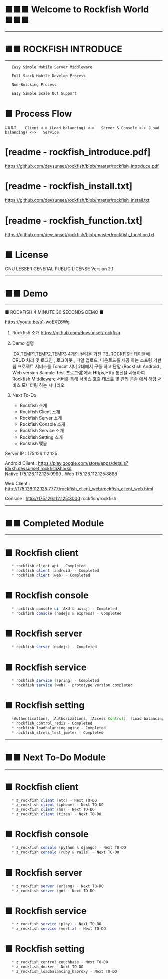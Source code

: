 
#		 ■■■ Welcome to Rockfish World ■■■


-------------------------------------------------------------------------------	

#		 ■■ ROCKFISH INTRODUCE

-------------------------------------------------------------------------------	

``` 
   Easy Simple Mobile Server Middleware
   
   Full Stack Mobile Develop Process

   Non-Bolcking Process

   Easy Simple Scale Out Support
``` 

# ■ Process Flow

####`    Client <-> (Load balancing) <->   Server & Console <-> (Load balancing) <->   Service` 


#  [readme - rockfish_introduce.pdf]
<https://github.com/devsunset/rockfish/blob/master/rockfish_introduce.pdf>

#  [readme - rockfish_install.txt]
<https://github.com/devsunset/rockfish/blob/master/rockfish_install.txt>

#  [readme - rockfish_function.txt]
<https://github.com/devsunset/rockfish/blob/master/rockfish_function.txt>

# ■ License
GNU LESSER GENERAL PUBLIC LICENSE Version 2.1

-------------------------------------------------------------------------------  

#     ■■ Demo

-------------------------------------------------------------------------------  

■ ROCKFISH 4 MINUTE 30 SECONDS DEMO ■

<https://youtu.be/a1-woEXZ6Wg>

1. Rockfish 소개
   https://github.com/devsunset/rockfish

2. Demo 설명

   IDX,TEMP1,TEMP2,TEMP3 4개의 컬럼을 가진 TB_ROCKFISH 테이블에 
   CRUD 처리 및 로그인 , 로그아웃 , 파일 업로드, 다운로드를 제공 하는 
   스프링 기반 웹 프로젝트 서비스를 Tomcat 서버 2대에서 구동 하고 
   단말 (Rockfish Android , Web version Sample Test 프로그램)에서 
   Https,Http 통신을 사용하여 Rockfish Middleware 서버를 통해 서비스 
   호출 테스트 및 관리 콘솔 에서 해당 서비스 모니터링 하는 시나리오 


3. Next To-Do
   - Rockfish 소개 
   - Rockfish Client 소개 
   - Rockfish Server 소개 
   - Rockfish Console 소개 
   - Rockfish Service 소개
   - Rockfish Setting 소개
   - Rockfish 맺음


Server IP : 175.126.112.125


Android Client : <https://play.google.com/store/apps/details?id=kh.devsunset.rockfish&hl=ko>  
Native 175.126.112.125:9999 , Web 175.126.112.125:8888

Web Client : <http://175.126.112.125:7777/rockfish_client_web/rockfish_client_web.html>   

Console     : <http://175.126.112.125:3000>  rockfish/rockfish

-------------------------------------------------------------------------------	

#		■■ Completed Module

-------------------------------------------------------------------------------	

# ■ Rockfish client
```java
   * rockfish client api  -Completed
   * rockfish client (android) - Completed
   * rockfish client (web) - Completed  
``` 

# ■ Rockfish console
```java
   * rockfish console ui (AXU & axisj) - Completed  
   * rockfish console (nodejs & express) - Completed
``` 

# ■ Rockfish server
```java
   * rockfish server (nodejs) - Completed
``` 
   
# ■ Rockfish service
```java
   * rockfish service (spring) - Completed
   * rockfish service (web) - prototype version completed
``` 

# ■ Rockfish setting
```java
   (Authentication), (Authorization), (Access Control), (Load balancing), (Stress Test) 
   * rockfish_control_redis - Completed 
   * rockfish_loadbalancing_nginx - Completed  
   * rockfish_stress_test_jmeter - Completed
``` 

-------------------------------------------------------------------------------	

#		■■ Next To-Do Module

-------------------------------------------------------------------------------	

# ■ Rockfish client
```java
   * z_rockfish client (etc) - Next TO-DO
   * z_rockfish client (iphone) - Next TO-DO
   * z_rockfish client (ms) - Next TO-DO
   * z_rockfish client (tizen) - Next TO-DO
``` 

# ■ Rockfish console
```java 
   * z_rockfish console (python & django) - Next TO-DO   
   * z_rockfish console (ruby & rails) - Next TO-DO
```

# ■ Rockfish server
```java
   * z_rockfish server (erlang) - Next TO-DO
   * z_rockfish server (go) - Next TO-DO
``` 
   
# ■ Rockfish service
```java
   * z_rockfish service (play) - Next TO-DO
   * z_rockfish service (vert.x) - Next TO-DO
```    
   
# ■ Rockfish setting
```java
   * z_rockfish_control_couchbase - Next TO-DO       
   * z_rockfish_docker - Next TO-DO   
   * z_rockfish_loadbalancing_haproxy - Next TO-DO 
```  	